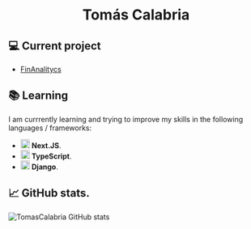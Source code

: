 <h1 align="center">Tomás Calabria</h1>



## 💻 Current project
- [FinAnalitycs](https://github.com/Tomascalabria/FinAnalitycs)

## 📚 Learning
I am currrently learning and trying to improve my skills in the following languages / frameworks:
- <img src="https://d2nir1j4sou8ez.cloudfront.net/wp-content/uploads/2021/12/nextjs-boilerplate-logo.png" width="18px" heigth="18px"/> **Next.JS**.
- <img src="https://upload.wikimedia.org/wikipedia/commons/4/4c/Typescript_logo_2020.svg" width="18px" heigth="18px"/> **TypeScript**.
- <img src="https://encrypted-tbn0.gstatic.com/images?q=tbn:ANd9GcTdlSAUujNO5gjkvWaSBlW7FFPpDWY9xkFHUQ&usqp=CAU" width="18px" heigth="18px"/> **Django**.

## 📈 GitHub stats.

![TomasCalabria GitHub stats](https://github-readme-stats.vercel.app/api?username=TomasCalabria&theme=github_dark&show_icons=true)

